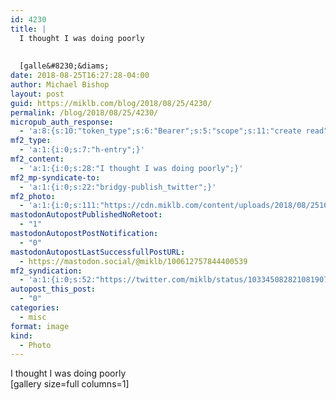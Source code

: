 ```yaml
---
id: 4230
title: |
  I thought I was doing poorly
  
  
  [galle&#8230;&diams;
date: 2018-08-25T16:27:28-04:00
author: Michael Bishop
layout: post
guid: https://miklb.com/blog/2018/08/25/4230/
permalink: /blog/2018/08/25/4230/
micropub_auth_response:
  - 'a:8:{s:10:"token_type";s:6:"Bearer";s:5:"scope";s:11:"create read";s:2:"me";s:18:"https://miklb.com/";s:9:"issued_by";s:45:"https://miklb.com/wp-json/indieauth/1.0/token";s:9:"client_id";s:33:"https://indigenous.abode.pub/ios/";s:9:"issued_at";i:1535227662;s:4:"user";i:1;s:13:"last_accessed";i:1535228848;}'
mf2_type:
  - 'a:1:{i:0;s:7:"h-entry";}'
mf2_content:
  - 'a:1:{i:0;s:28:"I thought I was doing poorly";}'
mf2_mp-syndicate-to:
  - 'a:1:{i:0;s:22:"bridgy-publish_twitter";}'
mf2_photo:
  - 'a:1:{i:0;s:111:"https://cdn.miklb.com/content/uploads/2018/08/25162712/wsi-imageoptim-F7928482-0941-4E65-8786-B134F37DC362.jpeg";}'
mastodonAutopostPublishedNoRetoot:
  - "1"
mastodonAutopostPostNotification:
  - "0"
mastodonAutopostLastSuccessfullPostURL:
  - https://mastodon.social/@miklb/100612757844400539
mf2_syndication:
  - 'a:1:{i:0;s:52:"https://twitter.com/miklb/status/1033450828210819072";}'
autopost_this_post:
  - "0"
categories:
  - misc
format: image
kind:
  - Photo
---
```

<div class="e-content">
I thought I was doing poorly
</div>
[gallery size=full columns=1]